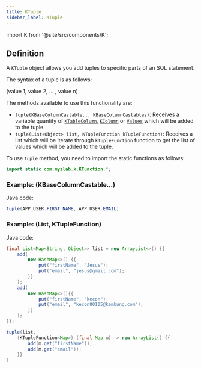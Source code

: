 ```yaml
---
title: KTuple
sidebar_label: KTuple
---
```


import K from '@site/src/components/K';

## Definition

A `KTuple` object allows you add tuples to specific parts of an SQL statement.

The syntax of a tuple is as follows:

<p class="text--center">
  (value 1, value 2, ... , value n)
</p>

The methods available to use this functionality are:

- `tuple(KBaseColumnCastable... KBaseColumnCastables)`: Receives a variable quantity of [`KTableColumn`](/docs/misc/select-list-values#1-ktablecolumn), [`KColumn`](/docs/misc/select-list-values#2-kcolumn) or [`Values`](/docs/misc/select-list-values#3-values) which will be added to the tuple.
- `tuple(List<Object> list, KTupleFunction kTupleFunction)`: Receives a list which will be iterate through `kTupleFunction` function to get the list of values which will be added to the tuple.

To use `tuple` method, you need to import the static functions as follows:

```java
import static com.myzlab.k.KFunction.*;
```

### Example: (KBaseColumnCastable...)

Java code:

```java
tuple(APP_USER.FIRST_NAME, APP_USER.EMAIL)
```

### Example: (List, KTupleFunction)

Java code:

```java
final List<Map<String, Object>> list = new ArrayList<>() {{
    add(
        new HashMap<>() {{
            put("firstName", "Jesus");
            put("email", "jesus@gmail.com");
        }}
    );
    add(
        new HashMap<>(){{
            put("firstName", "kecon");
            put("email", "kecon80105@kembung.com");
        }}
    );
}};

tuple(list,
    (KTupleFunction<Map>) (final Map m) -> new ArrayList() {{
        add(m.get("firstName"));
        add(m.get("email"));
    }}
)
```